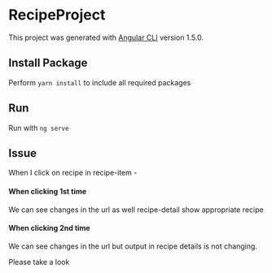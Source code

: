 # RecipeProject

This project was generated with [Angular CLI](https://github.com/angular/angular-cli) version 1.5.0.

## Install Package
Perform `yarn install` to include all required packages

## Run 
Run with `ng serve`

## Issue
When I click on recipe in recipe-item - 

#### When clicking 1st time
We can see changes in the url as well recipe-detail show appropriate recipe

#### When clicking 2nd time
We can see changes in the url but output in recipe details is not changing.

Please take a look
